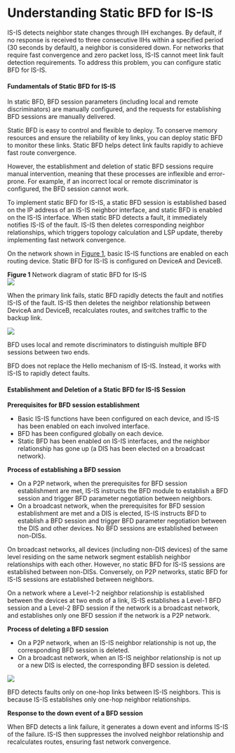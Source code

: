 Understanding Static BFD for IS-IS
==================================

IS-IS detects neighbor state changes through IIH exchanges. By default, if no response is received to three consecutive IIHs within a specified period (30 seconds by default), a neighbor is considered down. For networks that require fast convergence and zero packet loss, IS-IS cannot meet link fault detection requirements. To address this problem, you can configure static BFD for IS-IS.

#### Fundamentals of Static BFD for IS-IS

In static BFD, BFD session parameters (including local and remote discriminators) are manually configured, and the requests for establishing BFD sessions are manually delivered.

Static BFD is easy to control and flexible to deploy. To conserve memory resources and ensure the reliability of key links, you can deploy static BFD to monitor these links. Static BFD helps detect link faults rapidly to achieve fast route convergence.

However, the establishment and deletion of static BFD sessions require manual intervention, meaning that these processes are inflexible and error-prone. For example, if an incorrect local or remote discriminator is configured, the BFD session cannot work.

To implement static BFD for IS-IS, a static BFD session is established based on the IP address of an IS-IS neighbor interface, and static BFD is enabled on the IS-IS interface. When static BFD detects a fault, it immediately notifies IS-IS of the fault. IS-IS then deletes corresponding neighbor relationships, which triggers topology calculation and LSP update, thereby implementing fast network convergence.

On the network shown in [Figure 1](#EN-US_CONCEPT_0000001176663873__fig1678726154612), basic IS-IS functions are enabled on each routing device. Static BFD for IS-IS is configured on DeviceA and DeviceB.

**Figure 1** Network diagram of static BFD for IS-IS  
![](figure/en-us_image_0000001176743823.png)

When the primary link fails, static BFD rapidly detects the fault and notifies IS-IS of the fault. IS-IS then deletes the neighbor relationship between DeviceA and DeviceB, recalculates routes, and switches traffic to the backup link.

![](public_sys-resources/note_3.0-en-us.png) 

BFD uses local and remote discriminators to distinguish multiple BFD sessions between two ends.

BFD does not replace the Hello mechanism of IS-IS. Instead, it works with IS-IS to rapidly detect faults.



#### Establishment and Deletion of a Static BFD for IS-IS Session

**Prerequisites for BFD session establishment**

* Basic IS-IS functions have been configured on each device, and IS-IS has been enabled on each involved interface.
* BFD has been configured globally on each device.
* Static BFD has been enabled on IS-IS interfaces, and the neighbor relationship has gone up (a DIS has been elected on a broadcast network).

**Process of establishing a BFD session**

* On a P2P network, when the prerequisites for BFD session establishment are met, IS-IS instructs the BFD module to establish a BFD session and trigger BFD parameter negotiation between neighbors.
* On a broadcast network, when the prerequisites for BFD session establishment are met and a DIS is elected, IS-IS instructs BFD to establish a BFD session and trigger BFD parameter negotiation between the DIS and other devices. No BFD sessions are established between non-DISs.

On broadcast networks, all devices (including non-DIS devices) of the same level residing on the same network segment establish neighbor relationships with each other. However, no static BFD for IS-IS sessions are established between non-DISs. Conversely, on P2P networks, static BFD for IS-IS sessions are established between neighbors.

On a network where a Level-1-2 neighbor relationship is established between the devices at two ends of a link, IS-IS establishes a Level-1 BFD session and a Level-2 BFD session if the network is a broadcast network, and establishes only one BFD session if the network is a P2P network.

**Process of deleting a BFD session**

* On a P2P network, when an IS-IS neighbor relationship is not up, the corresponding BFD session is deleted.
* On a broadcast network, when an IS-IS neighbor relationship is not up or a new DIS is elected, the corresponding BFD session is deleted.

![](public_sys-resources/note_3.0-en-us.png) 

BFD detects faults only on one-hop links between IS-IS neighbors. This is because IS-IS establishes only one-hop neighbor relationships.

**Response to the down event of a BFD session**

When BFD detects a link failure, it generates a down event and informs IS-IS of the failure. IS-IS then suppresses the involved neighbor relationship and recalculates routes, ensuring fast network convergence.